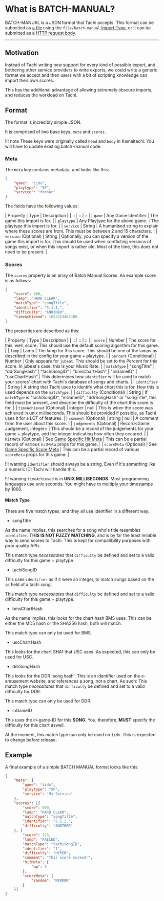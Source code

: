 # What is BATCH-MANUAL?

BATCH-MANUAL is a JSON format that Tachi accepts.
This format can be submitted as [a file](../../api/routes/import.md#import-scores-from-a-file)
using the `file/batch-manual` [Import Type](../import/import-types.md), or it can be submitted as a
[HTTP request body](./direct-manual.md).

*****

## Motivation

Instead of Tachi writing new support for every kind of
possible export, and bothering other service providers
to write exports, we could write a generic format we accept
and then users with a bit of scripting knowledge can import
their own scores.

This has the additional advantage of allowing extremely
obscure imports, and reduces the workload on Tachi.

## Format

The format is incredibly simple JSON.

It is comprised of two base keys, `meta` and `scores`.

!!! note
	These keys were originally called `head` and `body` in Kamaitachi. You will have to update
	existing batch-manual code.

### Meta

The `meta` key contains metadata, and looks like this:

```json
{
	"game": "iidx",
	"playtype": "SP",
	"service": "foobar"
}
```

The fields have the following values:

| Property | Type | Description |
| :: | :: | :: |
| `game` | Any Game Identifier | The game this import is for. |
| `playtype` | Any Playtype for the above game. | The playtype this import is for. |
| `service` | String | A humanised string to explain where these scores are from. This must be between 2 and 15 characters. |
| `version` (Optional) | String | Optionally, you can specify a version of the game this import is for. This should be used when conflicting versions of songs exist, or when this import is rather old. Most of the time, this does not need to be present. |

### Scores

The `scores` property is an array of Batch Manual Scores. An example
score is as follows:

```json
{
	"score": 500,
	"lamp": "HARD CLEAR",
	"matchType": "songTitle",
	"identifier": "5.1.1.",
	"difficulty": "ANOTHER",
	"timeAchieved": 1624324467489
}
```

The properties are described as this:

| Property | Type | Description |
| :: | :: | :: |
| `score` | Number | The score for this, well, score. This should use the default scoring algorithm for this game. |
| `lamp` | Lamp | The lamp for this score. This should be one of the lamps as described in the config for your game + playtype. |
| `percent` (Conditional) | Number | Only appears for `jubeat`. This should be set to the Percent for this score. In jubeat's case, this is your Music Rate. |
| `matchType` | "songTitle" \| "ddrSongHash" \| "tachiSongID" \| "bmsChartHash" \| "inGameID" \| "uscChartHash" | This determines how `identifier` will be used to match your scores' chart with Tachi's database of songs and charts. |
| `identifier` | String | A string that Tachi uses to identify what chart this is for. How this is used depends on the `matchType`. |
| `difficulty` (Conditional) | String | If `matchType` is "tachiSongID", "inGameID", "ddrSongHash" or "songTitle", this field must be present, and describe the difficulty of the chart this score is for. |
| `timeAchieved` (Optional) | integer \| null | This is *when* the score was achieved in unix milliseconds. This should be provided if possible, as Tachi uses it for a LOT of features. |
| `comment` (Optional) | string \| null | A comment from the user about this score. |
| `judgements` (Optional) | Record&lt;Game Judgement, integer&gt; | This should be a record of the judgements for your game + playtype, and the integer indicating how often they occured. |
| `hitMeta` (Optional) | See [Game Specific Hit Meta](../documents/score.md#game-specific) | This can be a partial record of various `hitMeta` props for this game. |
| `scoreMeta` (Optional) | See [Game Specific Score Meta](../documents/score.md#game-specific) | This can be a partial record of various `scoreMeta` props for this game. |

!!! warning
	`identifier` should always be a string. Even if it's something like a numeric ID! Tachi will handle this.

!!! warning
	`timeAchieved` is in **UNIX MILLISECONDS**. Most programming languages use unix seconds. You might have to
	multiply your timestamps by 1000.

#### Match Type

There are five match types, and they all use identifier
in a different way.

- songTitle

As the name implies, this searches for a song who's title
resembles `identifier`. **THIS IS NOT FUZZY MATCHING**,
and is by far the least reliable way to send scores to
Tachi. This is kept for compatibility purposes with poor quality APIs.

This match type *necessitates* that `difficulty` be defined
and set to a valid difficulty for this game + playtype.

- tachiSongID

This uses `identifier` as if it were an integer, to match
songs based on the `id` field of a tachi song.

This match type *necessitates* that `difficulty` be defined
and set to a valid difficulty for this game + playtype.

- bmsChartHash

As the name implies, this looks for the chart hash BMS
uses. This can be either the MD5 hash or the SHA256 hash,
both will match.

This match type can only be used for BMS.

- uscChartHash

This looks for the chart SHA1 that USC uses. As expected, this
can only be used for USC.

- ddrSongHash

This looks for the DDR 'song hash'. This is an identifier
used on the e-amusement website, and references a song,
not a chart. As such:
This match type *necessitates* that `difficulty` be defined
and set to a valid difficulty for DDR.

This match type can only be used for DDR.

- inGameID

This uses the in-game-ID for this **SONG**. You, therefore,
**MUST** specify the difficulty for this chart aswell.

At the moment, this match type can only be used on `iidx`.
This is expected to change before release.

## Example

A final example of a simple BATCH MANUAL format
looks like this:

```json
{
	"meta": {
		"game": "iidx",
		"playtype": "SP",
		"service": "My Service"
	},
	"scores": [{
		"score": 500,
		"lamp": "HARD CLEAR",
		"matchType": "songTitle",
		"identifier": "5.1.1.",
		"difficulty": "ANOTHER"
	}, {
		"score": 123,
		"lamp": "FAILED",
		"matchType": "tachiSongID",
		"identifier": "1",
		"difficulty": "HYPER",
		"comment": "This score sucked!",
		"hitMeta": {
			"bp": 5
		},
		"scoreMeta": {
			"random": "MIRROR"
		}
	}]
}
```